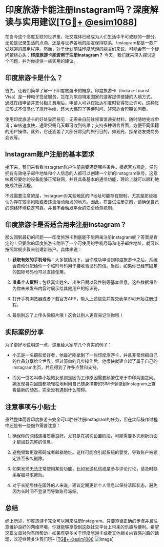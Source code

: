 # 印度旅游卡能注册Instagram吗？深度解读与实用建议[[TG💪+ @esim1088](https://t.me/s/esim1088)]

在当今这个高度互联的世界里，社交媒体已经成为人们生活中不可或缺的一部分。无论是记录生活的点滴，还是与世界各地的朋友保持联系，Instagram都是一款广受欢迎的应用程序。然而，对于计划前往印度旅游的朋友们来说，可能会有一个疑问萦绕心头：**印度旅游卡能否用于注册Instagram？** 今天，我们就来深入探讨这个问题，并为你提供一些实用的建议。

## 印度旅游卡是什么？

首先，让我们简单了解一下印度旅游卡的概念。印度旅游卡（India e-Tourist Visa）是一种电子签证服务，旨在为来自特定国家的游客提供便捷的入境方式。通过在线申请并支付相关费用后，申请人可以在抵达印度时获得签证许可。这种签证形式不仅简化了旅行手续，还大大缩短了等待时间，非常适合短期访问者。

使用印度旅游卡的好处显而易见：无需亲自前往领事馆递交材料，随时随地完成申请；审核速度快，通常只需几天即可收到结果；支持多种语言界面，方便不同国籍的用户操作。此外，它还涵盖了大部分常见的旅行目的，如观光、探亲访友或商务会议等。

## Instagram账户注册的基本要求

接下来，我们来看看Instagram账户注册需要满足哪些条件。根据官方规定，任何拥有有效电子邮件地址和个人信息的人都可以创建一个新的Instagram账号。这意味着只要你的设备能够正常联网，并且具备基本的通信功能，理论上就可以顺利地完成注册流程。

不过需要注意的是，Instagram对某些地区的IP地址可能存在限制，尤其是那些被认为存在较高风险或者违法活动频发的地方。因此，在尝试注册之前，请确保自己的网络环境稳定可靠，并且不会触发平台的安全检测机制。

## 印度旅游卡是否适合用来注册Instagram？

那么回到最初的问题——印度旅游卡到底能不能用来注册Instagram呢？答案是肯定的！只要你的印度旅游卡附带了一个可使用的手机号码和电子邮件地址，就可以按照常规步骤来创建新账户。具体来说：

1. **获取有效的手机号码**：大多数情况下，当你成功申请到印度旅游卡之后，系统会自动分配给你一个临时号码用于接收验证码短信。当然，如果你已经有固定的国际号码也可以直接使用。
   
2. **准备个人资料**：包括真实姓名、出生日期以及性别等基本信息。这些数据将作为你未来发布内容时展示给其他用户的标识符。

3. 打开手机浏览器或者下载官方APP，输入上述信息并提交表单即可开始注册过程。

4. 最后别忘了上传头像照片哦！这会让别人更容易记住你哦！

## 实际案例分享

为了更好地说明这一点，这里给大家举几个真实的例子：
- 小王是一名摄影爱好者，他最近刚拿到了一张印度旅游卡，并且非常想把自己的作品分享给全世界。经过简单的几步操作后，他很快就建立起了属于自己的Instagram主页，并且得到了许多点赞和支持。
  
- 而另一位名叫李小姐的女孩则是因为工作原因需要频繁往来于中印两国之间。她发现每次回国都能轻松地利用自己随身携带的SIM卡登录到Instagram上查看最新的动态，完全没有遇到什么障碍。

## 注意事项与小贴士

虽然整体而言印度旅游卡完全可以胜任注册Instagram的任务，但在实际操作过程中还是有一些细节需要注意：

1. 确保你的网络连接质量良好。尤其是在初次设置阶段，可能需要多次刷新页面才能加载完整的信息。

2. 避免频繁更改密码或者邮箱地址。这样可能会引起系统的警觉，导致账户被锁定甚至永久删除。

3. 如果发现无法正常使用某些功能，比如发送私信或是参与评论讨论，请及时联系客服寻求帮助。

4. 对于长期居住在国外的人来说，建议定期更新个人信息以保持活跃状态，避免因为长时间不登录而导致账号冻结。

## 总结

综上所述，印度旅游卡完全可以用来注册Instagram。只要遵循正确的步骤并且注意维护良好的网络环境，你就能够享受到这款社交平台上带来的乐趣与便利。希望这篇文章对你有所帮助！如果有更多关于印度旅游卡或者其他相关内容感兴趣的话题，欢迎继续关注我们哦~ [[TG💪+ @esim1088](https://t.me/s/esim1088) ![Image](https://i.postimg.cc/4NQfJmqS/Snipaste-2025-05-13-00-14-12.png)]